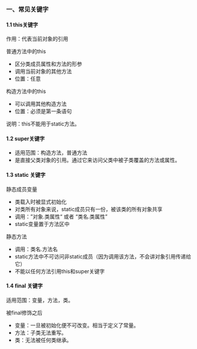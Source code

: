### 一、常见关键字

#### 1.1 this关键字

作用：代表当前对象的引用

普通方法中的this

- 区分类成员属性和方法的形参
- 调用当前对象的其他方法
- 位置：任意

构造方法中的this

- 可以调用其他构造方法
- 位置：必须是第一条语句

说明：this不能用于static方法。



#### 1.2 super关键字

- 适用范围：构造方法，普通方法
- 是直接父类对象的引用。通过它来访问父类中被子类覆盖的方法或属性。



#### 1.3 static 关键字

静态成员变量

- 类载入时被显式初始化
- 对类所有对象来说，static成员只有一份，被该类的所有对象共享
- 调用：”对象.类属性“  或者  “类名.类属性”
- static变量置于方法区中

静态方法

- 调用：类名.方法名
- static方法中不可访问非static成员（因为调用该方法，不会讲对象引用传递给它）
- 不能以任何方法引用this和super关键字



#### 1.4 final 关键字

适用范围：变量，方法，类。

被final修饰之后

- 变量：一旦被初始化便不可改变。相当于定义了常量。
- 方法：子类无法重写。
- 类：无法被任何类继承。